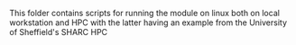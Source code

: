 This folder contains scripts for running the module on linux both on local workstation and HPC with the latter having an example from the University of Sheffield's SHARC HPC
